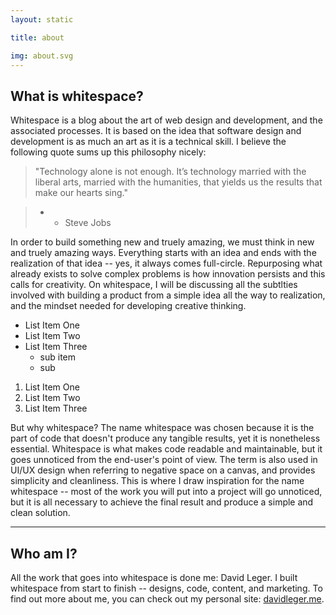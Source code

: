 ```yaml
---
layout: static

title: about

img: about.svg
---
```


## What is whitespace?

Whitespace is a blog about the art of web design and development, and the associated processes. It is based on the idea that software design and development is as much an art as it is a technical skill. I believe the following quote sums up this philosophy nicely:

> "Technology alone is not enough. It’s technology married with the liberal arts, married with the humanities, that yields us the results that make our hearts sing." 

>- - Steve Jobs

In order to build something new and truely amazing, we must think in new and truely amazing ways. Everything starts with an idea and ends with the realization of that idea -- yes, it always comes full-circle. Repurposing what already exists to solve complex problems is how innovation persists and this calls for creativity. On whitespace, I will be discussing all the subtlties involved with building a product from a simple idea all the way to realization, and the mindset needed for developing creative thinking.

 - List Item One
 - List Item Two
 - List Item Three
   - sub item
   - sub
 
 1. List Item One
 2. List Item Two
 3. List Item Three
 
But why whitespace? The name whitespace was chosen because it is the part of code that doesn't produce any tangible results, yet it is nonetheless essential. Whitespace is what makes code readable and maintainable, but it goes unnoticed from the end-user's point of view. The term is also used in UI/UX design when referring to negative space on a canvas, and provides simplicity and cleanliness. This is where I draw inspiration for the name whitespace -- most of the work you will put into a project will go unnoticed, but it is all necessary to achieve the final result and produce a simple and clean solution.

---

## Who am I?

All the work that goes into whitespace is done me: David Leger. I built whitespace from start to finish -- designs, code, content, and marketing. To find out more about me, you can check out my personal site: [davidleger.me](davidleger.me).